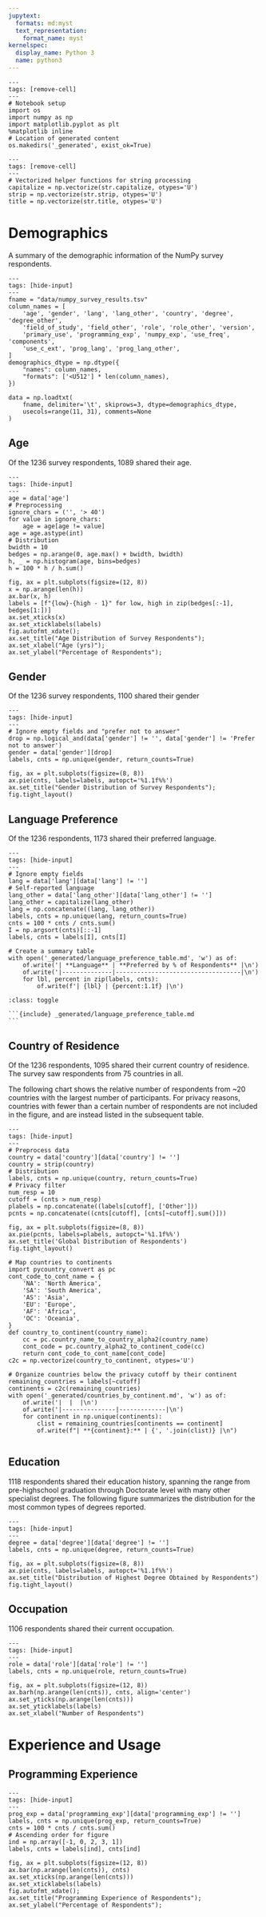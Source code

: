 ```yaml
---
jupytext:
  formats: md:myst
  text_representation:
    format_name: myst
kernelspec:
  display_name: Python 3
  name: python3
---
```


```{code-cell} ipython3
---
tags: [remove-cell]
---
# Notebook setup
import os
import numpy as np
import matplotlib.pyplot as plt
%matplotlib inline
# Location of generated content
os.makedirs('_generated', exist_ok=True)
```

```{code-cell} ipython3
---
tags: [remove-cell]
---
# Vectorized helper functions for string processing
capitalize = np.vectorize(str.capitalize, otypes='U')
strip = np.vectorize(str.strip, otypes='U')
title = np.vectorize(str.title, otypes='U')
```

# Demographics

A summary of the demographic information of the NumPy survey respondents.

```{code-cell} ipython3
---
tags: [hide-input]
---
fname = "data/numpy_survey_results.tsv"
column_names = [
    'age', 'gender', 'lang', 'lang_other', 'country', 'degree', 'degree_other',
    'field_of_study', 'field_other', 'role', 'role_other', 'version', 
    'primary_use', 'programming_exp', 'numpy_exp', 'use_freq', 'components',
    'use_c_ext', 'prog_lang', 'prog_lang_other',
]
demographics_dtype = np.dtype({
    "names": column_names,
    "formats": ['<U512'] * len(column_names),
})

data = np.loadtxt(
    fname, delimiter='\t', skiprows=3, dtype=demographics_dtype, 
    usecols=range(11, 31), comments=None
)
```


## Age

Of the 1236 survey respondents, 1089 shared their age.

```{code-cell} ipython3
---
tags: [hide-input]
---
age = data['age']
# Preprocessing
ignore_chars = ('', '> 40')
for value in ignore_chars:
    age = age[age != value]
age = age.astype(int)
# Distribution
bwidth = 10
bedges = np.arange(0, age.max() + bwidth, bwidth)
h, _ = np.histogram(age, bins=bedges)
h = 100 * h / h.sum()

fig, ax = plt.subplots(figsize=(12, 8))
x = np.arange(len(h))
ax.bar(x, h)
labels = [f"{low}-{high - 1}" for low, high in zip(bedges[:-1], bedges[1:])]
ax.set_xticks(x)
ax.set_xticklabels(labels)
fig.autofmt_xdate();
ax.set_title("Age Distribution of Survey Respondents");
ax.set_xlabel("Age (yrs)");
ax.set_ylabel("Percentage of Respondents");
```

## Gender

Of the 1236 survey respondents, 1100 shared their gender

```{code-cell} ipython3
---
tags: [hide-input]
---
# Ignore empty fields and "prefer not to answer"
drop = np.logical_and(data['gender'] != '', data['gender'] != 'Prefer not to answer')
gender = data['gender'][drop]
labels, cnts = np.unique(gender, return_counts=True)

fig, ax = plt.subplots(figsize=(8, 8))
ax.pie(cnts, labels=labels, autopct='%1.1f%%')
ax.set_title("Gender Distribution of Survey Respondents");
fig.tight_layout()
```

## Language Preference

Of the 1236 respondents, 1173 shared their preferred language.

```{code-cell} ipython3
---
tags: [hide-input]
---
# Ignore empty fields
lang = data['lang'][data['lang'] != '']
# Self-reported language
lang_other = data['lang_other'][data['lang_other'] != '']
lang_other = capitalize(lang_other)
lang = np.concatenate((lang, lang_other))
labels, cnts = np.unique(lang, return_counts=True)
cnts = 100 * cnts / cnts.sum()
I = np.argsort(cnts)[::-1]
labels, cnts = labels[I], cnts[I]

# Create a summary table
with open('_generated/language_preference_table.md', 'w') as of:
    of.write('| **Language** | **Preferred by % of Respondents** |\n')
    of.write('|--------------|-----------------------------------|\n')
    for lbl, percent in zip(labels, cnts):
        of.write(f'| {lbl} | {percent:1.1f} |\n')
```

````{admonition} Click to show/hide table
:class: toggle

```{include} _generated/language_preference_table.md
```
````

## Country of Residence

Of the 1236 respondents, 1095 shared their current country of residence. The
survey saw respondents from 75 countries in all.

The following chart shows the relative number of respondents from ~20 
countries with the largest number of participants. 
For privacy reasons, countries with fewer than a certain number of 
respondents are not included in the figure, and are instead listed in
the subsequent table.

```{code-cell} ipython3
---
tags: [hide-input]
---
# Preprocess data
country = data['country'][data['country'] != '']
country = strip(country)
# Distribution
labels, cnts = np.unique(country, return_counts=True)
# Privacy filter
num_resp = 10
cutoff = (cnts > num_resp)
plabels = np.concatenate((labels[cutoff], ['Other']))
pcnts = np.concatenate((cnts[cutoff], [cnts[~cutoff].sum()]))

fig, ax = plt.subplots(figsize=(8, 8))
ax.pie(pcnts, labels=plabels, autopct='%1.1f%%')
ax.set_title('Global Distribution of Respondents')
fig.tight_layout()

# Map countries to continents
import pycountry_convert as pc
cont_code_to_cont_name = {
    'NA': 'North America',
    'SA': 'South America',
    'AS': 'Asia',
    'EU': 'Europe',
    'AF': 'Africa',
    'OC': 'Oceania',
}
def country_to_continent(country_name):
    cc = pc.country_name_to_country_alpha2(country_name)
    cont_code = pc.country_alpha2_to_continent_code(cc)
    return cont_code_to_cont_name[cont_code]
c2c = np.vectorize(country_to_continent, otypes='U')

# Organize countries below the privacy cutoff by their continent
remaining_countries = labels[~cutoff]
continents = c2c(remaining_countries)
with open('_generated/countries_by_continent.md', 'w') as of:
    of.write('|  |  |\n')
    of.write('|---------------|-------------|\n')
    for continent in np.unique(continents):
        clist = remaining_countries[continents == continent]
        of.write(f"| **{continent}:** | {', '.join(clist)} |\n")
```

```{include} _generated/countries_by_continent.md
```

## Education

1118 respondents shared their education history, spanning the range from 
pre-highschool graduation through Doctorate level with many other specialist
degrees. 
The following figure summarizes the distribution for the most common types of
degrees reported.

```{code-cell} ipython3
---
tags: [hide-input]
---
degree = data['degree'][data['degree'] != '']
labels, cnts = np.unique(degree, return_counts=True)

fig, ax = plt.subplots(figsize=(8, 8))
ax.pie(cnts, labels=labels, autopct='%1.1f%%')
ax.set_title("Distribution of Highest Degree Obtained by Respondents")
fig.tight_layout()
```

## Occupation

1106 respondents shared their current occupation.

```{code-cell} ipython3
---
tags: [hide-input]
---
role = data['role'][data['role'] != '']
labels, cnts = np.unique(role, return_counts=True)

fig, ax = plt.subplots(figsize=(12, 8))
ax.barh(np.arange(len(cnts)), cnts, align='center')
ax.set_yticks(np.arange(len(cnts)))
ax.set_yticklabels(labels)
ax.set_xlabel("Number of Respondents")
```

# Experience and Usage

## Programming Experience

```{code-cell} ipython3
---
tags: [hide-input]
---
prog_exp = data['programming_exp'][data['programming_exp'] != '']
labels, cnts = np.unique(prog_exp, return_counts=True)
cnts = 100 * cnts / cnts.sum()
# Ascending order for figure
ind = np.array([-1, 0, 2, 3, 1])
labels, cnts = labels[ind], cnts[ind]

fig, ax = plt.subplots(figsize=(12, 8))
ax.bar(np.arange(len(cnts)), cnts)
ax.set_xticks(np.arange(len(cnts)))
ax.set_xticklabels(labels)
fig.autofmt_xdate();
ax.set_title("Programming Experience of Respondents");
ax.set_ylabel("Percentage of Respondents");
